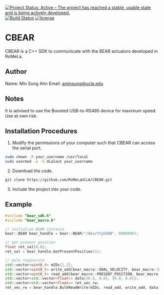 [![Project Status: Active – The project has reached a stable, usable state and is being actively developed.](http://www.repostatus.org/badges/latest/active.svg)](http://www.repostatus.org/#active)
[![Build Status](https://www.travis-ci.com/aminsung/CBEAR.svg?branch=main)](https://www.travis-ci.com/aminsung/CBEAR)
[![license](https://img.shields.io/badge/license-MIT-green.svg)](https://github.com/aminsung/CBEAR2/blob/master/LICENSE)

# CBEAR
CBEAR is a C++ SDK to communicate with the BEAR actuators developed in RoMeLa.

## Author
Name: Min Sung Ahn
Email: aminsung@ucla.edu

## Notes
It is advised to use the Boosted USB-to-RS485 device for maximum speed. Use at own risk.

## Installation Procedures
1. Modify the permissions of your computer such that CBEAR can access the serial port.
```bash
sudo chown -R your_username /usr/local
sudo usermod -a -G dialout your_username
```

2. Download the code.
```bash
git clone https://github.com/RoMeLaUCLA/CBEAR.git
```

3. Include the project into your code.

## Example
```c++
#include "bear_sdk.h"
#include "bear_macro.h"

// initialize BEAR instance
bear::BEAR bear_handle = bear::BEAR("/dev/ttyUSB0", 8000000);

// get present position
float ret_val{0.0};
ret_val = bear_handle.GetPresentPosition(1);

// bulk read/write
std::vector<uint8_t> mIDs{1,2};
std::vector<uint8_t> write_add{bear_macro::GOAL_VELOCITY, bear_macro::GOAL_POSITION};
std::vector<uint8_t> read_add{bear_macro::PRESENT_POSITION, bear_macro::PRESENT_VELOCITY};
std::vector<std::vector<float>> data{{0.0, 0.0}, {0.0, 0.0}};
std::vector<std::vector<float>> ret_vec_rw;
ret_vec_rw = bear_handle.BulkReadWrite(mIDs, read_add, write_add, data);
```

